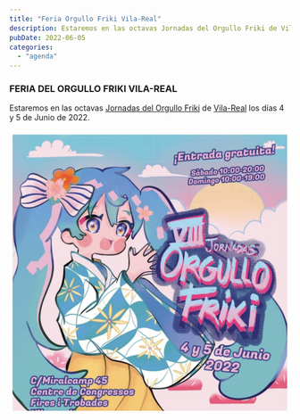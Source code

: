 ```yaml
---
title: "Feria Orgullo Friki Vila-Real"
description: Estaremos en las octavas Jornadas del Orgullo Friki de Vila-Real los días 4 y 5 de Junio de 2022.
pubDate: 2022-06-05
categories: 
  - "agenda"
---
```


### FERIA DEL ORGULLO FRIKI VILA-REAL

Estaremos en las octavas [Jornadas del Orgullo Friki](https://www.eventbrite.es/e/entradas-x-jornadas-del-orgullo-friki-778203546757) de [Vila-Real](https://www.google.com/maps/dir//vila+real+castellon/data=!4m6!4m5!1m1!4e2!1m2!1m1!1s0xd600725c31d4dc1:0x9c147cedd45f1703?sa=X&ved=1t:155782&ictx=111) los días 4 y 5 de Junio de 2022.

 ![](images/FFTXTJ2GOZCQHDTG4UD3E6OXVY.jpg)

